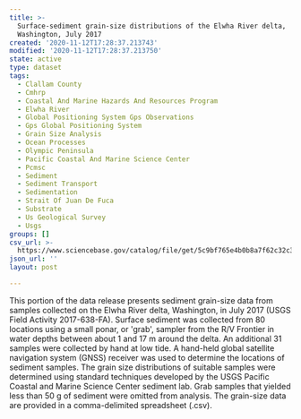 ```yaml
---
title: >-
  Surface-sediment grain-size distributions of the Elwha River delta,
  Washington, July 2017
created: '2020-11-12T17:28:37.213743'
modified: '2020-11-12T17:28:37.213750'
state: active
type: dataset
tags:
  - Clallam County
  - Cmhrp
  - Coastal And Marine Hazards And Resources Program
  - Elwha River
  - Global Positioning System Gps Observations
  - Gps Global Positioning System
  - Grain Size Analysis
  - Ocean Processes
  - Olympic Peninsula
  - Pacific Coastal And Marine Science Center
  - Pcmsc
  - Sediment
  - Sediment Transport
  - Sedimentation
  - Strait Of Juan De Fuca
  - Substrate
  - Us Geological Survey
  - Usgs
groups: []
csv_url: >-
  https://www.sciencebase.gov/catalog/file/get/5c9bf765e4b0b8a7f62c32c3/?name=ew17_july_grainsize.csv
json_url: ''
layout: post

---
```

This portion of the data release presents sediment grain-size data from samples collected on the Elwha River delta, Washington, in July 2017 (USGS Field Activity 2017-638-FA). Surface sediment was collected from 80 locations using a small ponar, or 'grab', sampler from the R/V Frontier in water depths between about 1 and 17 m around the delta. An additional 31 samples were collected by hand at low tide. A hand-held global satellite navigation system (GNSS) receiver was used to determine the locations of sediment samples. The grain size distributions of suitable samples were determined using standard techniques developed by the USGS Pacific Coastal and Marine Science Center sediment lab. Grab samples that yielded less than 50 g of sediment were omitted from analysis. The grain-size data are provided in a comma-delimited spreadsheet (.csv).
